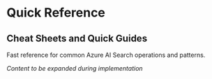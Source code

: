 # Quick Reference

## Cheat Sheets and Quick Guides

Fast reference for common Azure AI Search operations and patterns.

*Content to be expanded during implementation*